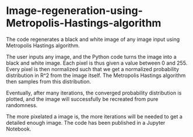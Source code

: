 # Image-regeneration-using-Metropolis-Hastings-algorithm
The code regenerates a black and white image of any image input using Metropolis Hastings algorithm. 

The user inputs any image, and the Python code turns the image into a black and white image. Each pixel is thus given a value between 0 and 255. Every pixel is then normalized such that we get a normalized probability distribution in R^2 from the image itself. The Metropolis Hastings algorithm then samples from this distribution.

Eventually, after many iterations, the converged probability distribution is plotted, and the image will successfully be recreated from pure randomness. 

The more pixelated a image is, the more iterations will be needed to get a detailed enough image. The code has been published in a Jupyter Notebook.
